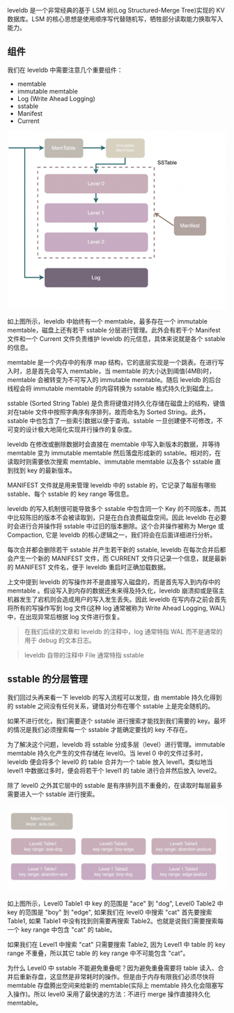 leveldb 是一个非常经典的基于 LSM 树(Log Structured-Merge Tree)实现的 KV 数据库。LSM 的核心思想是使用顺序写代替随机写，牺牲部分读取能力换取写入能力。

## 组件

我们在 leveldb 中需要注意几个重要组件：

- memtable
- immutable memtable
- Log (Write Ahead Logging)
- sstable
- Manifest
- Current

![](img001.png)

如上图所示，leveldb 中始终有一个 memtable，最多存在一个 immutable memtable，磁盘上还有若干 sstable 分层进行管理。此外会有若干个 Manifest 文件和一个 Current 文件负责维护 leveldb 的元信息，具体来说就是各个 sstable 的信息。

memtable 是一个内存中的有序 map 结构，它的底层实现是一个跳表。在进行写入时，总是首先会写入 memtable，当 memtable 的大小达到阈值(4MB)时，memtable 会被转变为不可写入的 immutable memtable。随后 leveldb 的后台线程会将 immutable memtable 的内容转换为 sstable 格式持久化到磁盘上。

sstable (Sorted String Table) 是负责将键值对持久化存储在磁盘上的结构，键值对在table 文件中按照字典序有序排列，故而命名为 Sorted String。此外，sstable 中也包含了一些索引数据以便于查询。sstable 一旦创建便不可修改，不可变的设计极大地简化实现并行操作的复杂度。

leveldb 在修改或删除数据时会直接在 memtable 中写入新版本的数据，并等待 memtable 变为 immutable memtable 然后落盘形成新的 sstable。相对的，在读取时则需要依次搜索 memtable、immutable memtable 以及各个 sstable 直到找到 key 的最新版本。

MANIFEST 文件就是用来管理 leveldb 中的 sstable 的，它记录了每层有哪些 sstable、每个 sstable 的 key range 等信息。

leveldb 的写入机制很可能导致多个 sstable 中包含同一个 Key 的不同版本，而其中比较陈旧的版本不会被读取到，只是在白白浪费磁盘空间。因此 leveldb 在必要时会进行合并操作将 sstable 中过旧的版本删除。这个合并操作被称为 Merge 或 Compaction, 它是 leveldb 的核心逻辑之一，我们将会在后面详细进行分析。

每次合并都会删除若干 sstable 并产生若干新的 sstable, leveldb 在每次合并后都会产生一个新的 MANIFEST 文件，而 CURRENT 文件只记录一个信息，就是最新的 MANIFEST 文件名，便于 leveldb 重启时正确加载数据。

上文中提到 leveldb 的写操作并不是直接写入磁盘的，而是首先写入到内存中的 memtable 。假设写入到内存的数据还未来得及持久化，leveldb 崩溃抑或是宿主机器发生了宕机则会造成用户的写入发生丢失。因此 leveldb 在写内存之前会首先将所有的写操作写到 log 文件(这种 log 通常被称为 Write Ahead Logging, WAL)中，在出现异常后根据 log 文件进行恢复。

> 在我们后续的文章和 leveldb 的注释中，log 通常特指 WAL 而不是通常的用于 debug 的文本日志。

> leveldb 自带的注释中 File 通常特指 sstable

## sstable 的分层管理

我们回过头再来看一下 leveldb 的写入流程可以发现，由 memtable 持久化得到的 sstable 之间没有任何关系，键值对分布在哪个 sstable 上是完全随机的。

如果不进行优化，我们需要逐个 sstable 进行搜索才能找到我们需要的 key。最坏的情况是我们必须搜索每一个 sstable 才能确定要找的 key 不存在。

为了解决这个问题，leveldb 将 sstable 分成多层（level）进行管理。immutable memtable 持久化产生的文件存储在 level0。当 level 0 中的文件过多时，leveldb 便会将多个 level0 的 table 合并为一个 table 放入 level1。类似地当 level1 中数据过多时，便会将若干个 level1 的 table 进行合并然后放入 level2。

除了 level0 之外其它层中的 sstable 是有序排列且不重叠的，在读取时每层最多需要进入一个 sstable 进行搜索。

![](img002.png)

如上图所示，Level0 Table1 中 key 的范围是 "ace" 到 "dog", Level0 Table2 中 key 的范围是 "boy" 到 "edge", 如果我们在 level0 中搜索 "cat" 首先要搜索 Table1, 如果 Table1 中没有找到则需要再搜索 Table2。也就是说我们需要搜索每一个 key range 中包含 "cat" 的 table。

如果我们在 Level1 中搜索 "cat" 只需要搜索 Table2, 因为 Level1 中 table 的 key range 不重叠，所以其它 table 的 key range 中不可能包含 "cat"。

为什么 Level0 中 sstable 不能避免重叠呢？因为避免重叠需要将 table 读入、合并后重新存盘，这显然是非常耗时的操作。但是由于内存有限我们必须尽快将 memtable 存盘腾出空间来给新的 memtable(实际上 memtable 持久化会阻塞写入操作)。所以 level0 采用了最快速的方法：不进行 merge 操作直接持久化 memtable。